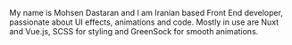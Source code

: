 My name is Mohsen Dastaran and I am Iranian based Front End developer, passionate about UI effects, animations and code. Mostly in use are Nuxt and Vue.js, SCSS for styling and GreenSock for smooth animations.

